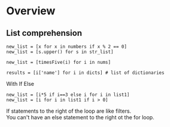 # Overview

## List comprehension
```
new_list = [x for x in numbers if x % 2 == 0]
new_list = [s.upper() for s in str_list]

new_list = [timesFive(i) for i in nums]

results = [i['name'] for i in dicts] # list of dictionaries
```
With If Else
```
new_list = [i*5 if i==3 else i for i in list1]
new_list = [i for i in list1 if i > 0]
```
If statements to the right of the loop are like filters.  
You can't have an else statement to the right ot the for loop.  